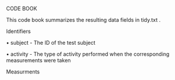 CODE BOOK

This code book summarizes the resulting data fields in  tidy.txt .

Identifiers

• subject  - The ID of the test subject

• activity  - The type of activity performed when the corresponding measurements were taken


Measurments


